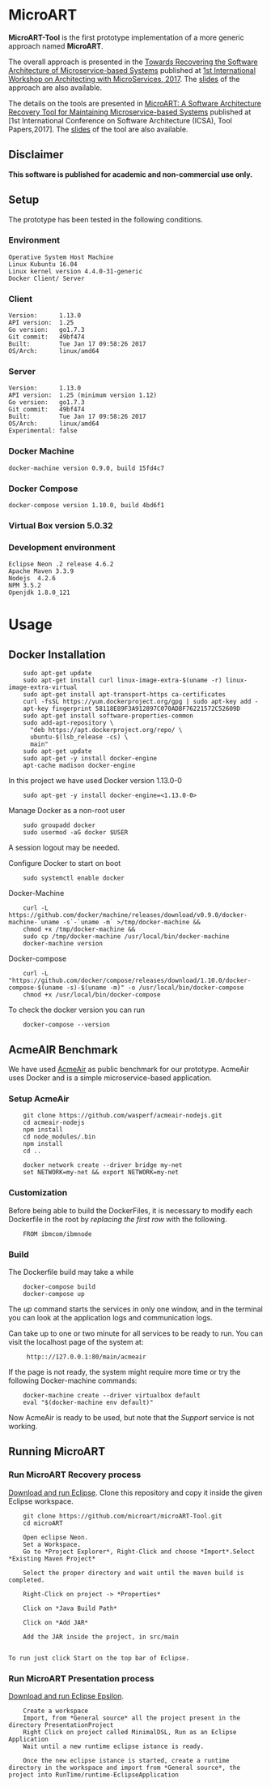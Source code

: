 ﻿# MicroART
**MicroART-Tool** is the first prototype implementation of a more generic approach named **MicroART**.

The overall approach is presented in the [Towards Recovering the Software Architecture of Microservice-based Systems](http://www.ivanomalavolta.com/files/papers/AMS_2017.pdf) published at [1st International Workshop on Architecting with MicroServices, 2017](https://ams2017.github.io/). The [slides](https://www.slideshare.net/paolodifrancesco/towards-recovering-the-software-architecture-of-microservicebased-systems) of the approach are also available.

The details on the tools are presented in [MicroART: A Software Architecture Recovery Tool for Maintaining Microservice-based Systems](http://www.ivanomalavolta.com/files/papers/ICSA_2017_tool.pdf) published at [1st International Conference on Software Architecture (ICSA), Tool Papers,2017]. The [slides](https://www.slideshare.net/paolodifrancesco/microart-a-software-architecture-recovery-tool-for-maintaining-microservicebased-systems) of the tool are also available.


## Disclaimer 
**This software is published for academic and non-commercial use only.**

## Setup
The prototype has been tested in the following conditions.

### Environment

    Operative System Host Machine
    Linux Kubuntu 16.04
    Linux kernel version 4.4.0-31-generic
    Docker Client/ Server

### Client

    Version:      1.13.0
    API version:  1.25
    Go version:   go1.7.3
    Git commit:   49bf474
    Built:        Tue Jan 17 09:58:26 2017
    OS/Arch:      linux/amd64

### Server

    Version:      1.13.0
    API version:  1.25 (minimum version 1.12)
    Go version:   go1.7.3
    Git commit:   49bf474
    Built:        Tue Jan 17 09:58:26 2017
    OS/Arch:      linux/amd64
    Experimental: false

### Docker Machine
    docker-machine version 0.9.0, build 15fd4c7

### Docker Compose
    docker-compose version 1.10.0, build 4bd6f1

### Virtual Box version 5.0.32

### Development environment
```
Eclipse Neon .2 release 4.6.2
Apache Maven 3.3.9
Nodejs  4.2.6
NPM 3.5.2
Openjdk 1.8.0_121
```

# Usage

## Docker Installation

```
    sudo apt-get update
    sudo apt-get install curl linux-image-extra-$(uname -r) linux-image-extra-virtual
    sudo apt-get install apt-transport-https ca-certificates
    curl -fsSL https://yum.dockerproject.org/gpg | sudo apt-key add -
    apt-key fingerprint 58118E89F3A912897C070ADBF76221572C52609D
    sudo apt-get install software-properties-common
    sudo add-apt-repository \
      "deb https://apt.dockerproject.org/repo/ \
      ubuntu-$(lsb_release -cs) \
      main"
    sudo apt-get update
    sudo apt-get -y install docker-engine
    apt-cache madison docker-engine
```

In this project we have used Docker version 1.13.0-0
```
    sudo apt-get -y install docker-engine=<1.13.0-0>
```

Manage Docker as a non-root user
```
    sudo groupadd docker
    sudo usermod -aG docker $USER
```
A session logout may be needed.


Configure Docker to start on boot
```
    sudo systemctl enable docker
```

Docker-Machine
```
    curl -L https://github.com/docker/machine/releases/download/v0.9.0/docker-machine-`uname -s`-`uname -m` >/tmp/docker-machine &&
    chmod +x /tmp/docker-machine &&
    sudo cp /tmp/docker-machine /usr/local/bin/docker-machine
    docker-machine version
``` 



Docker-compose
```
    curl -L "https://github.com/docker/compose/releases/download/1.10.0/docker-compose-$(uname -s)-$(uname -m)" -o /usr/local/bin/docker-compose
    chmod +x /usr/local/bin/docker-compose
```

To check the docker version you can run
```
    docker-compose --version
```

## AcmeAIR Benchmark

We have used [AcmeAir](https://github.com/acmeair/acmeair-nodejs) as public benchmark for our prototype.
AcmeAir uses Docker and is a simple microservice-based application.



### Setup AcmeAir
```
    git clone https://github.com/wasperf/acmeair-nodejs.git
    cd acmeair-nodejs
    npm install
    cd node_modules/.bin
    npm install
    cd ..
    
    docker network create --driver bridge my-net
    set NETWORK=my-net && export NETWORK=my-net 
```


### Customization

Before being able to build the DockerFiles, it is necessary to modify each Dockerfile in the root by *replacing the first row* with the following. 
```
    FROM ibmcom/ibmnode
``` 

### Build 
The Dockerfile build may take a while
``` 
    docker-compose build
    docker-compose up
``` 

The *up* command starts the services in only one window, and in the terminal you can look at the application logs and communication logs.

Can take up to one or two minute for all  services to be ready to run. You can visit the localhost page of the system at:
``` 
     http:://127.0.0.1:80/main/acmeair
``` 

If the page is not ready, the system might require more time or try the following Docker-machine commands:
```
    docker-machine create --driver virtualbox default
    eval "$(docker-machine env default)"
```

Now AcmeAir is ready to be used, but note that the *Support* service is not working.



## Running MicroART 


### Run MicroART Recovery process

[Download and run Eclipse](http://www.eclipse.org/neon/).
Clone this repository and copy it inside the given Eclipse workspace.

```
    git clone https://github.com/microart/microART-Tool.git
    cd microART

    Open eclipse Neon.    
    Set a Workspace.    
    Go to *Project Explorer*, Right-Click and choose *Import*.Select *Existing Maven Project*

    Select the proper directory and wait until the maven build is completed.
    
    Right-Click on project -> *Properties*
    
    Click on *Java Build Path*
    
    Click on *Add JAR*
    
    Add the JAR inside the project, in src/main
    
  ```
    To run just click Start on the top bar of Eclipse.
    
### Run MicroART Presentation process   

[Download and run Eclipse Epsilon](http://www.eclipse.org/epsilon/).

```    
    Create a workspace 
    Import, from *General source* all the project present in the directory PresentationProject
    Right Click on project called MinimalDSL, Run as an Eclipse Application
    Wait until a new runtime eclipse istance is ready.
    
    Once the new eclipse istance is started, create a runtime directory in the workspace and import from *General source*, the project into RunTime/runtime-EclipseApplication

```